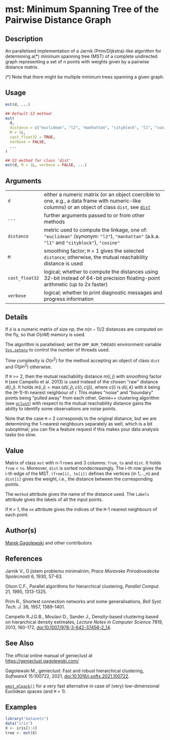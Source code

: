 # mst: Minimum Spanning Tree of the Pairwise Distance Graph

## Description

An parallelised implementation of a Jarnik (Prim/Dijkstra)-like algorithm for determining a(\*) minimum spanning tree (MST) of a complete undirected graph representing a set of n points with weights given by a pairwise distance matrix.

(\*) Note that there might be multiple minimum trees spanning a given graph.

## Usage

``` r
mst(d, ...)

## Default S3 method:
mst(
  d,
  distance = c("euclidean", "l2", "manhattan", "cityblock", "l1", "cosine"),
  M = 1L,
  cast_float32 = TRUE,
  verbose = FALSE,
  ...
)

## S3 method for class 'dist'
mst(d, M = 1L, verbose = FALSE, ...)
```

## Arguments

|                |                                                                                                                                                                                                                      |
|----------------|----------------------------------------------------------------------------------------------------------------------------------------------------------------------------------------------------------------------|
| `d`            | either a numeric matrix (or an object coercible to one, e.g., a data frame with numeric-like columns) or an object of class `dist`, see [`dist`](https://stat.ethz.ch/R-manual/R-devel/library/stats/help/dist.html) |
| `...`          | further arguments passed to or from other methods                                                                                                                                                                    |
| `distance`     | metric used to compute the linkage, one of: `"euclidean"` (synonym: `"l2"`), `"manhattan"` (a.k.a. `"l1"` and `"cityblock"`), `"cosine"`                                                                             |
| `M`            | smoothing factor; `M` = 1 gives the selected `distance`; otherwise, the mutual reachability distance is used                                                                                                         |
| `cast_float32` | logical; whether to compute the distances using 32-bit instead of 64-bit precision floating-point arithmetic (up to 2x faster)                                                                                       |
| `verbose`      | logical; whether to print diagnostic messages and progress information                                                                                                                                               |

## Details

If `d` is a numeric matrix of size $n p$, the $n (n-1)/2$ distances are computed on the fly, so that $O(n M)$ memory is used.

The algorithm is parallelised; set the `OMP_NUM_THREADS` environment variable [`Sys.setenv`](https://stat.ethz.ch/R-manual/R-devel/library/base/help/Sys.setenv.html) to control the number of threads used.

Time complexity is $O(n^2)$ for the method accepting an object of class `dist` and $O(p n^2)$ otherwise.

If `M` \>= 2, then the mutual reachability distance $m(i,j)$ with smoothing factor `M` (see Campello et al. 2013) is used instead of the chosen \"raw\" distance $d(i,j)$. It holds $m(i, j)=\max(d(i,j), c(i), c(j))$, where $c(i)$ is $d(i, k)$ with $k$ being the (`M`-1)-th nearest neighbour of $i$. This makes \"noise\" and \"boundary\" points being \"pulled away\" from each other. Genie++ clustering algorithm (see [`gclust`](gclust.md)) with respect to the mutual reachability distance gains the ability to identify some observations are noise points.

Note that the case `M` = 2 corresponds to the original distance, but we are determining the 1-nearest neighbours separately as well, which is a bit suboptimal; you can file a feature request if this makes your data analysis tasks too slow.

## Value

Matrix of class `mst` with n-1 rows and 3 columns: `from`, `to` and `dist`. It holds `from` \< `to`. Moreover, `dist` is sorted nondecreasingly. The i-th row gives the i-th edge of the MST. `(from[i], to[i])` defines the vertices (in 1,\...,n) and `dist[i]` gives the weight, i.e., the distance between the corresponding points.

The `method` attribute gives the name of the distance used. The `Labels` attribute gives the labels of all the input points.

If `M` \> 1, the `nn` attribute gives the indices of the `M`-1 nearest neighbours of each point.

## Author(s)

[Marek Gagolewski](https://www.gagolewski.com/) and other contributors

## References

Jarnik V., O jistem problemu minimalnim, *Prace Moravske Prirodovedecke Spolecnosti* 6, 1930, 57-63.

Olson C.F., Parallel algorithms for hierarchical clustering, *Parallel Comput.* 21, 1995, 1313-1325.

Prim R., Shortest connection networks and some generalisations, *Bell Syst. Tech. J.* 36, 1957, 1389-1401.

Campello R.J.G.B., Moulavi D., Sander J., Density-based clustering based on hierarchical density estimates, *Lecture Notes in Computer Science* 7819, 2013, 160-172, [doi:10.1007/978-3-642-37456-2_14](https://doi.org/10.1007/978-3-642-37456-2_14).

## See Also

The official online manual of <span class="pkg">genieclust</span> at <https://genieclust.gagolewski.com/>

Gagolewski M., <span class="pkg">genieclust</span>: Fast and robust hierarchical clustering, *SoftwareX* 15:100722, 2021, [doi:10.1016/j.softx.2021.100722](https://doi.org/10.1016/j.softx.2021.100722).

[`emst_mlpack()`](emst_mlpack.md) for a very fast alternative in case of (very) low-dimensional Euclidean spaces (and `M` = 1).

## Examples




```r
library("datasets")
data("iris")
X <- iris[1:4]
tree <- mst(X)
```
